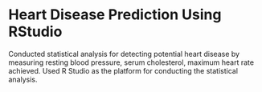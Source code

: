 
<h1>Heart Disease Prediction Using RStudio</h1>
<p>Conducted statistical analysis for detecting potential heart disease by measuring resting blood pressure, serum cholesterol, maximum heart rate achieved. Used R Studio as the platform for conducting the statistical analysis.</p>
